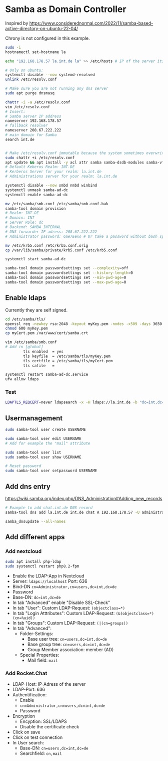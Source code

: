 # Samba as Domain Controller

Inspired by <https://www.considerednormal.com/2022/11/samba-based-active-directory-on-ubuntu-22-04/>

Chrony is not configured in this example.

```bash
sudo -i
hostnamectl set-hostname la

echo "192.168.178.57 la.int.de la" >> /etc/hosts # IP of the server itself

# Only on ubuntu:
systemctl disable --now systemd-resolved
unlink /etc/resolv.conf

# Make sure you are not running any dns server 
sudo apt purge dnsmasq

chattr -i -a /etc/resolv.conf
vim /etc/resolv.conf
# Insert:
# Samba server IP address
nameserver 192.168.178.57
# fallback resolver
nameserver 208.67.222.222
# main domain for Samba
search int.de


# Make /etc/resolv.conf immutable because the system sometimes overwrites it.
sudo chattr +i /etc/resolv.conf
apt update && apt install -y acl attr samba samba-dsdb-modules samba-vfs-modules smbclient winbind libpam-winbind libnss-winbind libpam-krb5 krb5-config krb5-user dnsutils chrony net-tools samba-ad-provision
# Default Keberos Realm: INT.DE
# Kerberos Server for your realm: la.int.de
# Administrations server for your realm: la.int.de

systemctl disable --now smbd nmbd winbind
systemctl unmask samba-ad-dc
systemctl enable samba-ad-dc

mv /etc/samba/smb.conf /etc/samba/smb.conf.bak
samba-tool domain provision
# Realm: INT.DE
# Domain: INT
# Server Role: dc
# Backend: SAMBA_INTERNAL
# DNS forwarder IP adress: 208.67.222.222
# Administrator password: Gae7Eexo # Or take a password without bash special characters!

mv /etc/krb5.conf /etc/krb5.conf.orig
cp /var/lib/samba/private/krb5.conf /etc/krb5.conf

systemctl start samba-ad-dc

samba-tool domain passwordsettings set --complexity=off
samba-tool domain passwordsettings set --history-length=0
samba-tool domain passwordsettings set --min-pwd-age=0
samba-tool domain passwordsettings set --max-pwd-age=0
```

## Enable ldaps

Currently they are self signed.

```bash
cd /etc/samba/tls/
openssl req -newkey rsa:2048 -keyout myKey.pem -nodes -x509 -days 3650 -out myCert.pem
chmod 600 myKey.pem
cp myCert.pem /var/www/cert/samba.crt

vim /etc/samba/smb.conf
# Add in [global]
        tls enabled  = yes
        tls keyfile  = /etc/samba/tls/myKey.pem
        tls certfile = /etc/samba/tls/myCert.pem
        tls cafile   =

systemctl restart samba-ad-dc.service 
ufw allow ldaps
```

### Test

```bash
LDAPTLS_REQCERT=never ldapsearch -x -H ldaps://la.int.de -b "dc=int,dc=de" -v
```

## Usermanagement

```bash
sudo samba-tool user create USERNAME

sudo samba-tool user edit USERNAME
# Add for example the "mail" attribute

sudo samba-tool user list
sudo samba-tool user show USERNAME

# Reset password
sudo samba-tool user setpassword USERNAME
```

## Add dns entry

<https://wiki.samba.org/index.php/DNS_Administration#Adding_new_records>

```bash
# Example to add chat.int.de DNS record
samba-tool dns add la.int.de int.de chat A 192.168.178.57 -U administrator
```

```bash
samba_dnsupdate --all-names
```

## Add different apps

### Add nextcloud

```bash
sudo apt install php-ldap
sudo systemctl restart php8.2-fpm
```
- Enable the LDAP-App in Nextcloud
- Server: `ldaps://localhost` Port: 636
- Bind-DN `cn=Administrator,cn=users,dc=int,dc=de`
- Password
- Base-DN: `dc=int,dc=de`
- In tab "Advanced" enable "Disable SSL-Check"
- In tab "User": Custom LDAP-Request: `(objectclass=*)`
- In tab "Login Atttributes": Custom LDAP-Request: `(&(objectclass=*)(cn=%uid))`
- In tab "Groups": Custom LDAP-Request: `(|(cn=groups))`
- In tab "Advanced":
  - Folder-Settings:
    - Base user tree: `cn=users,dc=int,dc=de`
    - Base group tree: `cn=users,dc=int,dc=de`
    - Group Member association: member (AD)
  - Special Properties:
    - Mail field: `mail`

### Add Rocket.Chat

- LDAP-Host: IP-Adress of the server
- LDAP-Port: 636
- Authentification:
  - Enable
  - `cn=Administrator,cn=users,dc=int,dc=de`
  - Password
- Encryption
  - Encyption: SSL/LDAPS
  - Disable the certificate check
- Click on save
- Click on test connection
- In User search:
  - Base-DN: `cn=users,dc=int,dc=de`
  - Searchfield: `cn,mail`

